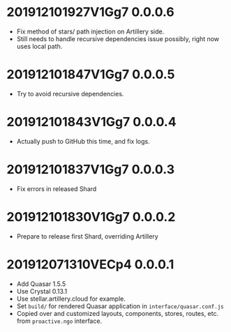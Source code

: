 # 201912101927V1Gg7 0.0.0.6
* Fix method of stars/ path injection on Artillery side.
* Still needs to handle recursive dependencies issue possibly, right now uses local path.

# 201912101847V1Gg7 0.0.0.5
* Try to avoid recursive dependencies.

# 201912101843V1Gg7 0.0.0.4
* Actually push to GitHub this time, and fix logs.

# 201912101837V1Gg7 0.0.0.3
* Fix errors in released Shard

# 201912101830V1Gg7 0.0.0.2
* Prepare to release first Shard, overriding Artillery

# 201912071310VECp4 0.0.0.1
* Add Quasar 1.5.5
* Use Crystal 0.13.1
* Use stellar.artillery.cloud for example.
* Set `build/` for rendered Quasar application in `interface/quasar.conf.js`
* Copied over and customized layouts, components, stores, routes, etc. from `proactive.ngo` interface.
